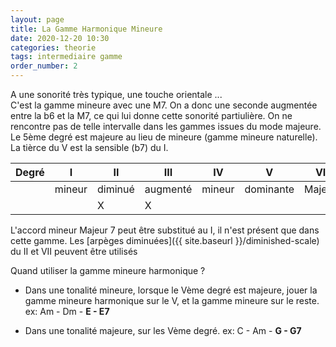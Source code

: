```yaml
---
layout: page
title: La Gamme Harmonique Mineure
date: 2020-12-20 10:30
categories: theorie
tags: intermediaire gamme
order_number: 2
---
```


A une sonorité très typique, une touche orientale ...  
C'est la gamme mineure avec une M7. On a donc une seconde augmentée entre la b6 et la M7, ce qui lui donne cette sonorité partiulière. On ne rencontre pas de telle intervalle dans les gammes issues du mode majeure.  
Le 5ème degré est majeure au lieu de mineure (gamme mineure naturelle).  
La tièrce du V est la sensible (b7) du I.


Degré | I      | II      | III      | IV     | V         | VI     | VII     |
------|--------|---------|----------|--------|-----------|--------|---------|
      | mineur | diminué | augmenté | mineur | dominante | Majeur | diminué |
      |        | X       | X        |        |           |        | x       |

L'accord mineur Majeur 7 peut être substitué au I, il n'est présent que dans cette gamme.
Les [arpèges diminuées]({{ site.baseurl }}/diminished-scale) du II et VII peuvent être utilisés

Quand utiliser la gamme mineure harmonique ?

* Dans une tonalité mineure, lorsque le Vème degré est majeure, jouer la gamme mineure harmonique sur le V, et la gamme mineure sur le reste.
ex: Am - Dm - **E - E7**

* Dans une tonalité majeure, sur les Vème degré.
ex: C - Am - **G - G7**